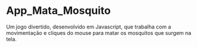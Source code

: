 # App_Mata_Mosquito
 Um jogo divertido, desenvolvido em Javascript, que trabalha com a movimentação e cliques do mouse para matar os mosquitos que surgem na tela.

